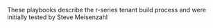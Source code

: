 These playbooks describe the r-series tenant build process and were initially tested by Steve Meisenzahl
